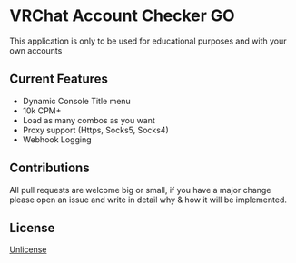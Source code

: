 # VRChat Account Checker GO

This application is only to be used for educational purposes and with your own accounts

## Current Features
  - Dynamic Console Title menu
  - 10k CPM+ 
  - Load as many combos as you want
  - Proxy support (Https, Socks5, Socks4)
  - Webhook Logging

## Contributions
All pull requests are welcome big or small, if you have a major change please open an issue and write in detail why & how it will be implemented.

## License
[Unlicense](https://choosealicense.com/licenses/unlicense/)
